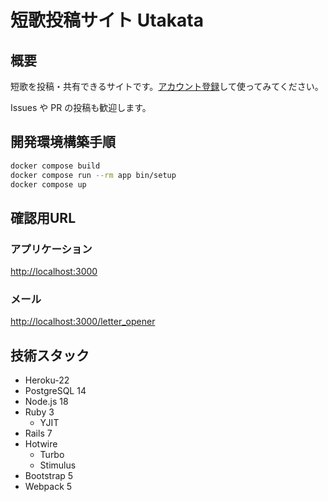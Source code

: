 # 短歌投稿サイト Utakata

## 概要

短歌を投稿・共有できるサイトです。[アカウント登録](https://utakatanka.jp/users/sign_up)して使ってみてください。

Issues や PR の投稿も歓迎します。

## 開発環境構築手順

```sh
docker compose build
docker compose run --rm app bin/setup
docker compose up
```

## 確認用URL

### アプリケーション

<http://localhost:3000>

### メール

<http://localhost:3000/letter_opener>

## 技術スタック

- Heroku-22
- PostgreSQL 14
- Node.js 18
- Ruby 3
  - YJIT
- Rails 7
- Hotwire
  - Turbo
  - Stimulus
- Bootstrap 5
- Webpack 5

